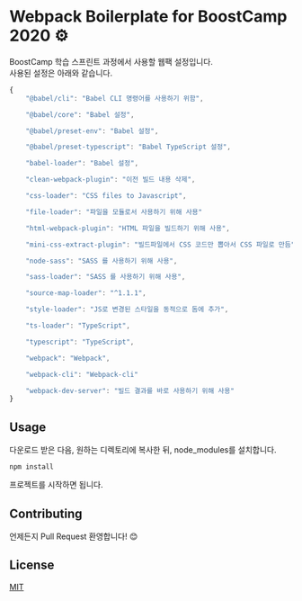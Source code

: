 # Webpack Boilerplate for BoostCamp 2020 ⚙️

BoostCamp 학습 스프린트 과정에서 사용할 웹팩 설정입니다.  
사용된 설정은 아래와 같습니다.

```javascript
{
    "@babel/cli": "Babel CLI 명령어를 사용하기 위함",

    "@babel/core": "Babel 설정",

    "@babel/preset-env": "Babel 설정",

    "@babel/preset-typescript": "Babel TypeScript 설정",

    "babel-loader": "Babel 설정",

    "clean-webpack-plugin": "이전 빌드 내용 삭제",

    "css-loader": "CSS files to Javascript",

    "file-loader": "파일을 모듈로서 사용하기 위해 사용"

    "html-webpack-plugin": "HTML 파일을 빌드하기 위해 사용",

    "mini-css-extract-plugin": "빌드파일에서 CSS 코드만 뽑아서 CSS 파일로 만듬",

    "node-sass": "SASS 를 사용하기 위해 사용",

    "sass-loader": "SASS 를 사용하기 위해 사용",

    "source-map-loader": "^1.1.1",

    "style-loader": "JS로 변경된 스타일을 동적으로 돔에 추가",

    "ts-loader": "TypeScript",

    "typescript": "TypeScript",

    "webpack": "Webpack",

    "webpack-cli": "Webpack-cli"

    "webpack-dev-server": "빌드 결과를 바로 사용하기 위해 사용"
}
```

## Usage

다운로드 받은 다음, 원하는 디렉토리에 복사한 뒤,
node_modules를 설치합니다.

```
npm install
```

프로젝트를 시작하면 됩니다.

## Contributing

언제든지 Pull Request 환영합니다! 😊

## License

[MIT](https://choosealicense.com/licenses/mit/)
